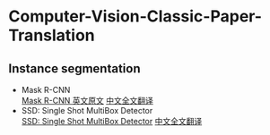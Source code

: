 # Computer-Vision-Classic-Paper-Translation  
## Instance segmentation  
* Mask R-CNN  
[Mask R-CNN 英文原文](https://arxiv.org/pdf/1703.06870.pdf)  [中文全文翻译](https://www.jianshu.com/p/0b23b5bc17fa)
* SSD: Single Shot MultiBox Detector  
[SSD: Single Shot MultiBox Detector](https://arxiv.org/abs/1512.02325)  [中文全文翻译](https://www.jianshu.com/p/31846c0eaa04)
